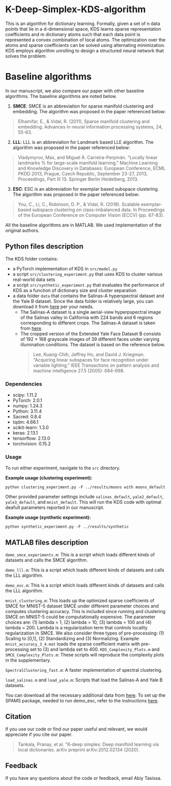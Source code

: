 # K-Deep-Simplex-KDS-algorithm

This is an algorithm for dictionary learning. Formally, given a set of n data points that lie in a d-dimensional space, KDS learns sparse representation coefficients and m dictionary atoms such that each data point is represented a convex combination of local atoms. The optimization over the atoms and sparse coefficients can be solved using alternating minimization. KDS employs algorithm unrolling to design a structured neural network that solves the problem. 

# Baseline algorithms

In our manuscript, we also compare our paper with other baseline algorithms. The baseline algorithms are noted below.

1. **SMCE**: SMCE is an abbreviation for sparse manifold clustering and embedding. The algorithm was proposed in the paper referenced below:
>Elhamifar, E., & Vidal, R. (2011), Sparse manifold clustering and embedding. Advances in neural information processing systems, 24, 55-63.
2. **LLL**: LLL is an abbreviation for Landmark based LLE algorithm. The algorithm was proposed in the paper referenced below:
> Vladymyrov, Max, and Miguel Á. Carreira-Perpinán. "Locally linear landmarks % for large-scale manifold learning." Machine Learning and Knowledge Discovery in Databases: European Conference, ECML PKDD 2013, Prague, Czech Republic, September 23-27, 2013, Proceedings, Part III 13. Springer Berlin Heidelberg, 2013.
3. **ESC**: ESC is an abbreviation for exemplar based subspace clustering. The algorithm was proposed in the paper referenced below:
>You, C., Li, C., Robinson, D. P., & Vidal, R. (2018). Scalable exemplar-based subspace clustering on class-imbalanced data. In Proceedings of the European Conference on Computer Vision (ECCV) (pp. 67-83).

All the baseline algorithms are in MATLAB. We used implementation of the original authors. 

## Python files description
The KDS folder contains:
* a PyTorch implementation of KDS in `src/model.py`
* a script `src/clustering_experiment.py` that uses KDS to cluster various real-world data sets
* a script `src/synthetic_experiment.py` that evaluates the performance of KDS as a function of dictionary size and cluster separation
* a data folder `data` that contains the Salinas-A hyperspectral dataset and the Yale B dataset. Since the data folder is relatively large, you can download it from [here](https://www.dropbox.com/scl/fo/im6dmydz5fqgykoe1u6es/h?rlkey=4jlpzn965rt7yjefznrjqvci1&dl=0) per your needs. 
  - The Salinas-A dataset is a single aerial-view hyperpspectral image
    of the Salinas valley in California with 224 bands and 6 regions corresponding to different crops. The Salinas-A dataset is taken from
    [here](https://www.ehu.eus/ccwintco/index.php/Hyperspectral_Remote_Sensing_Scenes#Salinas-A_scene).
  - The cropped version of the Extended Yale Face Dataset B consists of 192 × 168 grayscale images of 39 different faces under varying illumination conditions. The 
   dataset is based on the reference below.
     >Lee, Kuang-Chih, Jeffrey Ho, and David J. Kriegman. "Acquiring linear subspaces for face recognition under variable lighting." IEEE Transactions on pattern 
     analysis and machine intelligence 27.5 (2005): 684-698.


### Dependencies
* scipy: 1.11.2
* PyTorch: 2.0.1
* numpy: 1.24.3
* Python: 3.11.4
* Sacred: 0.8.4
* tqdm: 4.66.1
* scikit-learn: 1.3.0
* keras: 2.13.1
* tensorflow: 2.13.0
* torchvision: 0.15.2


### Usage

To run either experiment, navigate to the `src` directory.

**Example usage (clustering experiment):**

`python clustering_experiment.py -F ../results/moons with moons_default`

Other provided parameter settings include `salinas_default`, `yale2_default`, `yale3_default`, and `mnist_default`. This will run the KDS code with optimal deafult parameters reported in our manuscript.

**Example usage (synthetic experiment):**

`python synthetic_experiment.py -F ../results/synthetic`

## MATLAB files description

`demo_smce_experiments.m`: This is a script which loads different kinds of datasets and calls the SMCE algorithm. 

`demo_lll.m`: This is a script which loads different kinds of datasets and calls the LLL algorithm. 

`demo_esc.m`: This is a script which loads different kinds of datasets and calls the LLL algorithm. 

`mnist_clustering.m`: This loads up the optimized sparse coefficients of SMCE for MNIST-5 dataset SMCE under different parameter choices and
                      computes clustering accuracy. This is included since running and clustering SMCE on MNIST-5 could be computationally
                      expensive. The parameter choices are: (1) lambda = 1, (2) lambda = 10, (3) lambda = 100 and (4) lambda = 200. Lambda is a regularization
                      term that controls locality regularization in SMCE. We also consider three types of pre-processing: (1) Scaling to
                      [0,1], (2) Standardizing and (3) Normalizing. 
                      Example: `mnist_accuracy_3_4.mat` loads the sparse coefficient matrix with pre-processing set to (3) and lambda set to 400. 
`KDS_Complexity_Plots.m` and `SMCE_Complexity_Plots.m`: These scripts will reproduce the complexity plots in the supplementary. 

`SpectralClustering_fast.m`: A faster implementation of spectral clustering. 

`load_salinas.m` and `load_yale.m`: Scripts that load the Salinas-A and Yale B datasets. 

You can download all the necessary additional data from [here](https://www.dropbox.com/scl/fo/im6dmydz5fqgykoe1u6es/h?rlkey=4jlpzn965rt7yjefznrjqvci1&dl=0). To set up the SPAMS package, needed to run demo_esc, refer to the instructions
[here](https://thoth.inrialpes.fr/people/mairal/spams/). 

## Citation

If you use our code or find our paper useful and relevant, we would appreciate if you cite our paper. 
>Tankala, Pranay, et al. "K-deep simplex: Deep manifold learning via local dictionaries.
arXiv preprint arXiv:2012.02134 (2020).

## Feedback

If you have any questions about the code or feedback, email Abiy Tasissa.
